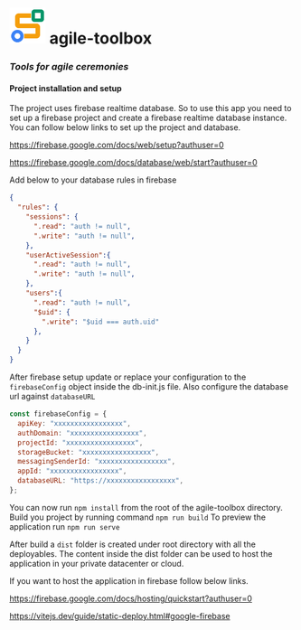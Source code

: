 # *<img width="64" height="64" src="./src/assets/images/agiletoolbox-logo.svg">* agile-toolbox


### *Tools for agile ceremonies*
#### Project installation and setup
The project uses firebase realtime database. So to use this app you need to set up a firebase project and create a firebase realtime database instance.  
You can follow below links to set up the project and database.  

https://firebase.google.com/docs/web/setup?authuser=0

https://firebase.google.com/docs/database/web/start?authuser=0

Add below to your database rules in firebase
```json
{
  "rules": {
    "sessions": {
      ".read": "auth != null",
      ".write": "auth != null",
    },
    "userActiveSession":{
      ".read": "auth != null",
      ".write": "auth != null",
    },
    "users":{
      ".read": "auth != null",
      "$uid": {
        ".write": "$uid === auth.uid"
      },
    }
  }
}
```

After firebase setup update or replace your configuration to the `firebaseConfig` object inside the db-init.js file. Also configure the database url against `databaseURL`

```javascript
const firebaseConfig = {
  apiKey: "xxxxxxxxxxxxxxxxx",
  authDomain: "xxxxxxxxxxxxxxxxx",
  projectId: "xxxxxxxxxxxxxxxxx",
  storageBucket: "xxxxxxxxxxxxxxxxx",
  messagingSenderId: "xxxxxxxxxxxxxxxxx",
  appId: "xxxxxxxxxxxxxxxxx",
  databaseURL: "https://xxxxxxxxxxxxxxxxx",
};

```

You can now run `npm install` from the root of the agile-toolbox directory.  
Build you project by running command `npm run build`
To preview the application run `npm run serve`

After build a `dist` folder is created under root directory with all the deployables.
The content inside the dist folder can be used to host the application in your private datacenter or cloud.

If you want to host the application in firebase follow below links.

https://firebase.google.com/docs/hosting/quickstart?authuser=0

https://vitejs.dev/guide/static-deploy.html#google-firebase
